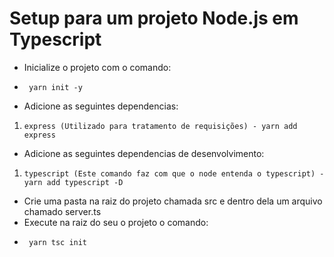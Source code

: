 # Setup para um projeto Node.js em Typescript

- Inicialize o projeto com o comando:
*      yarn init -y
- Adicione as seguintes dependencias:
1.     express (Utilizado para tratamento de requisições) - yarn add express
- Adicione as seguintes dependencias de desenvolvimento:
1.     typescript (Este comando faz com que o node entenda o typescript) - yarn add typescript -D
- Crie uma pasta na raiz do projeto chamada src e dentro dela um arquivo chamado server.ts
- Execute na raiz do seu o projeto o comando:
*      yarn tsc init
